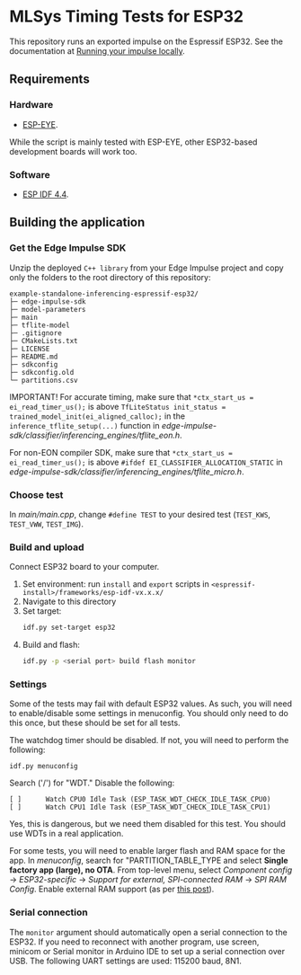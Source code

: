 # MLSys Timing Tests for ESP32

This repository runs an exported impulse on the Espressif ESP32. See the documentation at [Running your impulse locally](https://docs.edgeimpulse.com/docs/running-your-impulse-locally-1).

## Requirements

### Hardware

* [ESP-EYE](https://www.espressif.com/en/products/devkits/esp-eye/overview).

While the script is mainly tested with ESP-EYE, other ESP32-based development boards will work too.

### Software

* [ESP IDF 4.4](https://docs.espressif.com/projects/esp-idf/en/v4.4/esp32/get-started/index.html).

## Building the application

### Get the Edge Impulse SDK

Unzip the deployed `C++ library` from your Edge Impulse project and copy only the folders to the root directory of this repository:

   ```
   example-standalone-inferencing-espressif-esp32/
   ├─ edge-impulse-sdk
   ├─ model-parameters
   ├─ main
   ├─ tflite-model
   ├─ .gitignore
   ├─ CMakeLists.txt
   ├─ LICENSE
   ├─ README.md
   ├─ sdkconfig
   ├─ sdkconfig.old
   └─ partitions.csv   
   ```

IMPORTANT! For accurate timing, make sure that `*ctx_start_us = ei_read_timer_us();` is above `TfLiteStatus init_status = trained_model_init(ei_aligned_calloc);` in the `inference_tflite_setup(...)` function in *edge-impulse-sdk/classifier/inferencing_engines/tflite_eon.h*.

For non-EON compiler SDK, make sure that `*ctx_start_us = ei_read_timer_us();` is above `#ifdef EI_CLASSIFIER_ALLOCATION_STATIC` in *edge-impulse-sdk/classifier/inferencing_engines/tflite_micro.h*.

### Choose test

In *main/main.cpp*, change `#define TEST` to your desired test (`TEST_KWS`, `TEST_VWW`, `TEST_IMG`).

### Build and upload

Connect ESP32 board to your computer.

1. Set environment: run `install` and `export` scripts in `<espressif-install>/frameworks/esp-idf-vx.x.x/`
2. Navigate to this directory
3. Set target:
   ```bash
   idf.py set-target esp32
   ```
4. Build and flash:
   ```bash
   idf.py -p <serial port> build flash monitor
   ```

### Settings

Some of the tests may fail with default ESP32 values. As such, you will need to enable/disable some settings in menuconfig. You should only need to do this once, but these should be set for all tests.

The watchdog timer should be disabled. If not, you will need to perform the following:

```
idf.py menuconfig
```

Search ('/') for "WDT." Disable the following:

```
[ ]      Watch CPU0 Idle Task (ESP_TASK_WDT_CHECK_IDLE_TASK_CPU0)
[ ]      Watch CPU1 Idle Task (ESP_TASK_WDT_CHECK_IDLE_TASK_CPU1)
```

Yes, this is dangerous, but we need them disabled for this test. You should use WDTs in a real application.

For some tests, you will need to enable larger flash and RAM space for the app. In *menuconfig*, search for "PARTITION_TABLE_TYPE and select **Single factory app (large), no OTA**. From top-level menu, select *Component config* -> *ESP32-specific* -> *Support for external, SPI-connected RAM* -> *SPI RAM Config*. Enable external RAM support (as per [this post](https://www.esp32.com/viewtopic.php?t=18950#p70249)).

### Serial connection

The `monitor` argument should automatically open a serial connection to the ESP32. If you need to reconnect with another program, use screen, minicom or Serial monitor in Arduino IDE to set up a serial connection over USB. The following UART settings are used: 115200 baud, 8N1.
